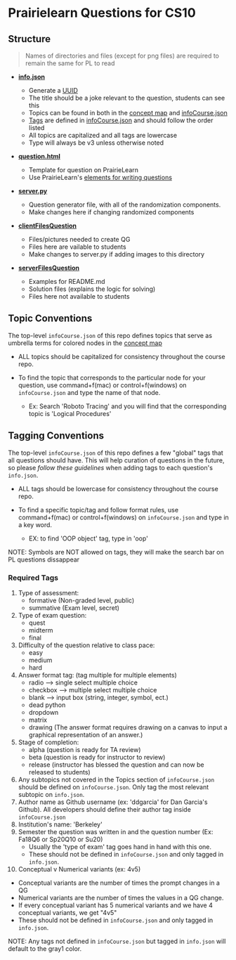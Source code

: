 # Prairielearn Questions for CS10

## Structure

> Names of directories and files (except for png files) are required to remain the same for PL to read

- [**info.json**](https://prairielearn.readthedocs.io/en/latest/question/#question-infojson)
  - Generate a [UUID](https://www.uuidtools.com/generate/v4)
  - The title should be a joke relevant to the question, students can see this
  - Topics can be found in both in the [concept map](https://docs.google.com/document/d/1B4QBVE2CvoQNXok986j8sVsMYb9662Nd8bFI9nIIj4g/edit) and [infoCourse.json](../infoCourse.json)
  - [Tags](#tagging-conventions) are defined in [infoCourse.json](../infoCourse.json) and should follow the order listed
  - All topics are capitalized and all tags are lowercase
  - Type will always be v3 unless otherwise noted

- [**question.html**](https://prairielearn.readthedocs.io/en/latest/question/#question-questionhtml)
  - Template for question on PrairieLearn
  - Use PrairieLearn's [elements for writing questions](https://prairielearn.readthedocs.io/en/latest/elements/)

- [**server.py**](https://prairielearn.readthedocs.io/en/latest/question/#question-serverpy)
  - Question generator file, with all of the randomization components.
  - Make changes here if changing randomized components

- [**clientFilesQuestion**](clientFilesQuestion)
  - Files/pictures needed to create QG
  - Files here are vailable to students
  - Make changes to server.py if adding images to this directory

- [**serverFilesQuestion**](serverFilesQuestion)
  - Examples for README.md
  - Solution files (explains the logic for solving)
  - Files here not available to students

## Topic Conventions

The top-level `infoCourse.json` of this repo defines topics that serve as umbrella terms for colored nodes in the [concept map](https://docs.google.com/document/d/1B4QBVE2CvoQNXok986j8sVsMYb9662Nd8bFI9nIIj4g/edit)

- ALL topics should be capitalized for consistency throughout the course repo.

- To find the topic that corresponds to the particular node for your question, use command+f(mac) or control+f(windows) on `infoCourse.json` and type the name of that node.
  - Ex: Search 'Roboto Tracing' and you will find that the corresponding topic is 'Logical Procedures'

## Tagging Conventions

The top-level `infoCourse.json` of this repo defines a few "global" tags that all questions should have.  This will help curation of questions in the future, so please *follow these guidelines* when adding tags to each question's `info.json`.

- ALL tags should be lowercase for consistency throughout the course repo.

- To find a specific topic/tag and follow format rules, use command+f(mac) or control+f(windows) on `infoCourse.json` and type in a key word.
  - EX: to find 'OOP object' tag, type in 'oop'

NOTE: Symbols are NOT allowed on tags, they will make the search bar on PL questions dissappear

### Required Tags

1. Type of assessment:
   - formative (Non-graded level, public)
   - summative (Exam level, secret)
2. Type of exam question:
   - quest
   - midterm
   - final
3. Difficulty of the question relative to class pace:
   - easy
   - medium
   - hard
4. Answer format tag: (tag multiple for multiple elements)
   - radio --> single select multiple choice
   - checkbox --> multiple select multiple choice
   - blank --> input box (string, integer, symbol, ect.)
   - dead python
   - dropdown
   - matrix
   - drawing (The answer format requires drawing on a canvas to input a graphical representation of an answer.)
5. Stage of completion:
   - alpha (question is ready for TA review)
   - beta (question is ready for instructor to review)
   - release (instructor has blessed the question and can now be released to students)
6. Any subtopics not covered in the Topics section of `infoCourse.json` should be defined on `infoCourse.json`. Only tag the most relevant subtopic on `info.json`.
7. Author name as Github username (ex: 'ddgarcia' for Dan Garcia's Github). All developers should define their author tag inside `infoCourse.json`
8. Institution's name: 'Berkeley'
9. Semester the question was written in and the question number (Ex: Fa18Q6 or Sp20Q10 or Su20)
   - Usually the 'type of exam' tag goes hand in hand with this one.
   - These should not be defined in `infoCourse.json` and only tagged in `info.json`.
10. Conceptual v Numerical variants (ex: 4v5)
   - Conceptual variants are the number of times the prompt changes in a QG
   - Numerical variants are the number of times the values in a QG change.
   - If every conceptual variant has 5 numerical variants and we have 4 conceptual variants, we get "4v5"
   - These should not be defined in `infoCourse.json` and only tagged in `info.json`.

NOTE: Any tags not defined in `infoCourse.json` but tagged in `info.json` will default to the gray1 color.